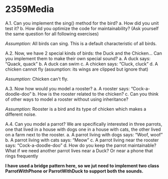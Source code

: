 # 2359Media

A.1. Can you implement the sing() method for the bird? a. How did you unit test it?  b. How did you optimize the code for maintainability? (Ask yourself the same question for all following exercises)

<i>Assumption: </i>
    All birds can sing. This is a default characteristic of all birds.
    
A.2. Now, we have 2 special kinds of birds: the Duck and the Chicken... Can you implement them to make their own special sound? a. A duck says: “Quack, quack” b. A duck can swim c. A chicken says: “Cluck, cluck” d. A chicken cannot fly (assumption: its wings are clipped but ignore that)

<i>Assumption:</i> Chicken can't fly.

A.3.  Now how would you model a rooster? a. A rooster says: “Cock-a-doodle-doo” b. How is the rooster related to the chicken? c. Can you think of other ways to model a rooster without using inheritance?

<i>Assumption: </i>Rooster is a bird and its type of chicken which makes a different noise.</i>

A.4. Can you model a parrot? We are specifically interested in three parrots, one that lived in a house with dogs one in a house with cats, the other lived on a farm next to the rooster.  a. A parrot living with dogs says: “Woof, woof” b. A parrot living with cats says: “Meow” c. A parrot living near the rooster says: “Cock-a-doodle-doo” d. How do you keep the parrot maintainable? What if we need another parrot lives near a Duck? Or near a phone that rings frequently

<b>I have used a bridge pattern here, so we jut need to implement two class ParrotWithPhone or ParrotWithDuck to support both the sounds.</b>